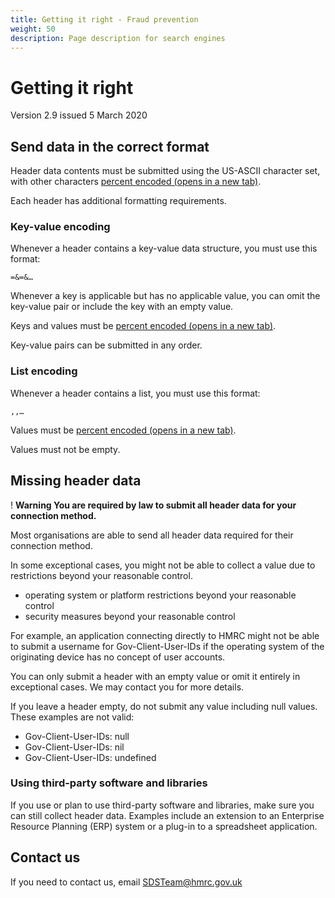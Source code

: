 ```yaml
---
title: Getting it right - Fraud prevention
weight: 50
description: Page description for search engines
---
```


# Getting it right

Version 2.9 issued 5 March 2020

## Send data in the correct format

Header data contents must be submitted using the US-ASCII character set, with other characters <a href="https://tools.ietf.org/html/rfc3986#section-2.1"> percent encoded (opens in a new tab)</a>. 

Each header has additional formatting requirements.  


### Key-value encoding

Whenever a header contains a key-value data structure, you must use this format:

<code><key-1>=<value-1>&<key-2>=<value-2>&…</code>

Whenever a key is applicable but has no applicable value, you can omit the key-value pair or include the key with an empty value.

Keys and values must be <a href="https://tools.ietf.org/html/rfc3986#section-2.1"> percent encoded (opens in a new tab)</a>.

Key-value pairs can be submitted in any order.


### List encoding

Whenever a header contains a list, you must use this format:

<code><value-1>,<value-2>,…</code>

Values must be <a href="https://tools.ietf.org/html/rfc3986#section-2.1"> percent encoded (opens in a new tab)</a>.

Values must not be empty.


## Missing header data

<div class="govuk-warning-text">
  <span class="govuk-warning-text__icon" aria-hidden="true">!</span>
  <strong class="govuk-warning-text__text">
    <span class="govuk-warning-text__assistive">Warning</span>
    You are required by law to submit all header data for your connection method.
  </strong>
</div>

Most organisations are able to send all header data required for their connection method.

In some exceptional cases, you might not be able to collect a value due to restrictions beyond your reasonable control.

* operating system or platform restrictions beyond your reasonable control
* security measures beyond your reasonable control

For example, an application connecting directly to HMRC might not be able to submit a username for Gov-Client-User-IDs if the operating system of the originating device has no concept of user accounts.

<div class="govuk-inset-text">
You can only submit a header with an empty value or omit it entirely in exceptional cases. We may contact you for more details.
</div>

If you leave a header empty, do not submit any value including null values. These examples are not valid:

<ul>
  <li><span class="code--slim">Gov-Client-User-IDs: null</span></li>
  <li><span class="code--slim">Gov-Client-User-IDs: nil</span></li>
  <li><span class="code--slim">Gov-Client-User-IDs: undefined</span></li>
</ul>


### Using third-party software and libraries

If you use or plan to use third-party software and libraries, make sure you can still collect header data. Examples include an extension to an Enterprise Resource Planning (ERP) system or a plug-in to a spreadsheet application.


## Contact us

If you need to contact us, email SDSTeam@hmrc.gov.uk
